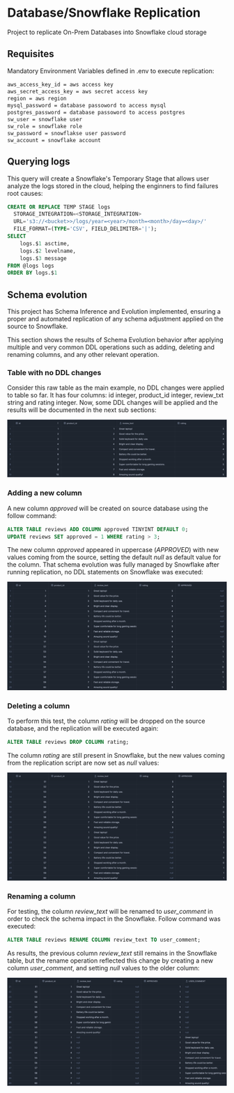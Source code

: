 <h1>Database/Snowflake Replication</h1>

<p>
    Project to replicate On-Prem Databases into Snowflake cloud storage
</p>

<h2>Requisites</h2>

Mandatory Environment Variables defined in .env to execute replication:
```
aws_access_key_id = aws access key
aws_secret_access_key = aws secret access key
region = aws region
mysql_password = database passoword to access mysql
postgres_password = database passoword to access postgres
sw_user = snowflake user
sw_role = snowflake role
sw_password = snowflakse user password
sw_account = snowflake account
```

<h2>Querying logs</h2>

This query will create a Snowflake's Temporary Stage that allows user analyze the logs stored in the cloud, 
helping the enginners to find failures root causes:
```sql
CREATE OR REPLACE TEMP STAGE logs
  STORAGE_INTEGRATION=<STORAGE_INTEGRATION>
  URL='s3://<bucket>>/logs/year=<year>/month=<month>/day=<day>/'
  FILE_FORMAT=(TYPE='CSV', FIELD_DELIMITER='|');
SELECT 
    logs.$1 asctime, 
    logs.$2 levelname, 
    logs.$3 message
FROM @logs logs
ORDER BY logs.$1
```

<h2>Schema evolution</h2>

This project has Schema Inference and Evolution implemented, ensuring a proper and automated replication of any schema adjustment applied on the source to Snowflake.

This section shows the results of Schema Evolution behavior after applying multiple and very common DDL operations such as adding, deleting and renaming columns, and any other relevant operation.

<h3>Table with no DDL changes</h3>

Consider this raw table as the main example, no DDL changes were applied to table so far. It has four columns: id integer, product_id integer, review_txt string and rating integer. Now, some DDL changes will be applied and the results will be documented in the next sub sections:

<img src="docs/raw_table.png">

<h3>Adding a new column</h3>

A new column <i>approved</i> will be created on source database using the follow command:

```sql
ALTER TABLE reviews ADD COLUMN approved TINYINT DEFAULT 0;
UPDATE reviews SET approved = 1 WHERE rating > 3;
```

The new column <i>approved</i> appeared in uppercase (<i>APPROVED</i>) with new values coming from the source, setting the default <i>null</i> as default value for the column. That schema evolution was fully managed by Snowflake after running replication, no DDL statements on Snowflake was executed:

<img src="docs/new_column.png">

<h3>Deleting a column</h3>

To perform this test, the column <i>rating</i> will be dropped on the source database, and the replication will be executed again:

```sql
ALTER TABLE reviews DROP COLUMN rating;
```

The column <i>rating</i> are still present in Snowflake, but the new values coming from the replication script are now set as <i>null</i> values:

<img src="docs/drop_column.png">

<h3>Renaming a column</h3>

For testing, the column <i>review_text</i> will be renamed to <i>user_comment</i> in order to check the schema impact in the Snowflake. Follow command was executed:

```sql
ALTER TABLE reviews RENAME COLUMN review_text TO user_comment;
```

As results, the previous column <i>review_text</i> still remains in the Snowflake table, but the rename operation reflected this change by creating a new column <i>user_comment</i>, and setting <i>null</i> values to the older column:

<img src="docs/rename_column.png">
